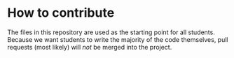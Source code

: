 # How to contribute

The files in this repository are used as the starting point for all students.
 Because we want students to write the majority of the code themselves,
 pull requests (most likely) will _not_ be merged into the project.
